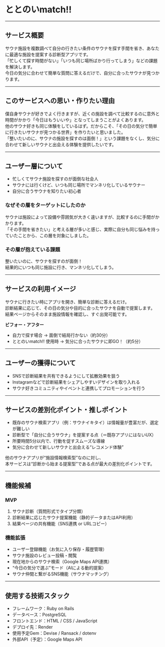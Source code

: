 # ととのいmatch!!

---

## サービス概要

サウナ施設を複数調べて自分の行きたい条件のサウナを探す手間を省き、あなたに最適な施設を提案する診断型アプリです。  
「忙しくて探す時間がない」「いつも同じ場所ばかり行ってしまう」などの課題を解決します。  
今日の気分に合わせて簡単な質問に答えるだけで、自分に合ったサウナが見つかります。

---

## このサービスへの思い・作りたい理由

僕自身サウナが好きでよく行きますが、近くの施設を調べて比較するのに意外と時間がかかり「今日はもういいや」となってしまうことがよくあります。  
他のサウナ好きも同じ体験をしているはず。だからこそ、「その日の気分で簡単に行きたいサウナが見つかる世界」を作りたいと思いました。  
「整いたいのに、サウナの施設を探すのは面倒！」という課題をなくし、気分に合わせて新しいサウナと出会える体験を提供したいです。

---

## ユーザー層について

- 忙しくてサウナ施設を探すのが面倒な社会人  
- サウナには行くけど、いつも同じ場所でマンネリ化しているサウナー  
- 自分に合うサウナを知りたい初心者  

### なぜその層をターゲットにしたのか

サウナは施設によって設備や雰囲気が大きく違いますが、比較するのに手間がかかります。  
「その手間を省きたい」と考える層が多いと感じ、実際に自分も同じ悩みを持っていたことから、この層を対象にしました。

### その層が抱えている課題

整いたいのに、サウナを探すのが面倒！  
結果的にいつも同じ施設に行き、マンネリ化してしまう。

---

## サービスの利用イメージ

サウナに行きたい時にアプリを開き、簡単な診断に答えるだけ。  
診断結果に応じて、その日の気分や目的に合ったサウナを自動で提案します。  
結果ページからそのまま施設情報を確認し、すぐ出発可能です。

**ビフォー・アフター**

- 自力で探す場合 → 面倒で結局行かない（約30分）  
- ととのいmatch!! 使用時 → 気分に合ったサウナに即GO！（約5分）

---

## ユーザーの獲得について

- SNSで診断結果を共有できるようにして拡散効果を狙う  
- Instagramなどで診断結果をシェアしやすいデザインを取り入れる  
- サウナ好きコミュニティやイベントと連携してプロモーションを行う

---

## サービスの差別化ポイント・推しポイント

- 既存のサウナ検索アプリ（例：サウナイキタイ）は情報量が豊富だが、選定が難しい  
- 診断型で「自分に合うサウナ」を提案する点（＝既存アプリにはないUX）  
- 所要時間5分以内で、行動を促すスムーズな導線  
- 気分に合わせて新しいサウナと出会える“レコメンド体験”

他のサウナアプリが“施設情報検索型”なのに対し、  
本サービスは“診断から始まる提案型”である点が最大の差別化ポイントです。

---

## 機能候補

### MVP
1. サウナ診断（質問形式でタイプ分類）  
2. 診断結果に応じたサウナ提案機能（静的データまたはAPI利用）  
3. 結果ページの共有機能（SNS連携 or URLコピー）

### 機能拡張
- ユーザー登録機能（お気に入り保存・履歴管理）  
- サウナ施設のレビュー投稿・閲覧  
- 現在地からのサウナ検索（Google Maps API連携）  
- “今日の気分で選ぶ”モード（AIによる動的提案）  
- サウナ仲間と繋がるSNS機能（サウナマッチング）

---

## 使用する技術スタック

- フレームワーク：Ruby on Rails  
- データベース：PostgreSQL  
- フロントエンド：HTML / CSS / JavaScript  
- デプロイ先：Render  
- 使用予定Gem：Devise / Ransack / dotenv  
- 外部API（予定）：Google Maps API

